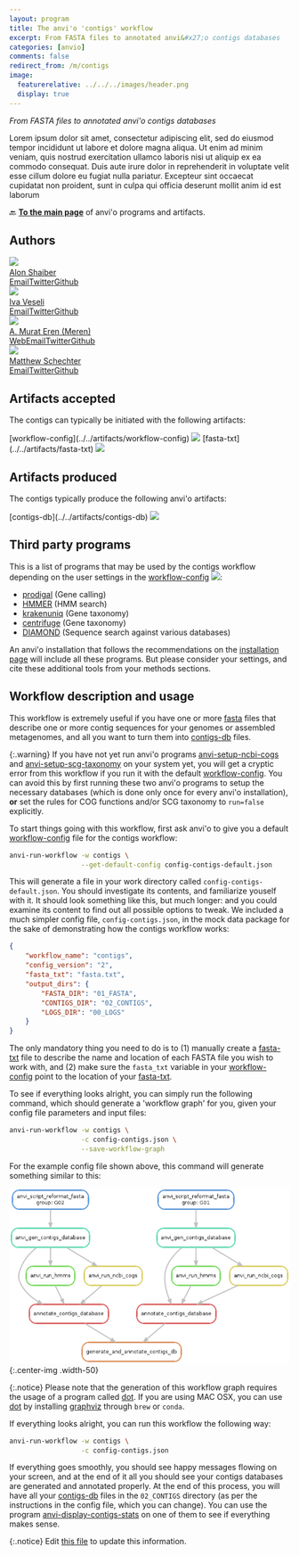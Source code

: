 ```yaml
---
layout: program
title: The anvi'o 'contigs' workflow
excerpt: From FASTA files to annotated anvi&#x27;o contigs databases
categories: [anvio]
comments: false
redirect_from: /m/contigs
image:
  featurerelative: ../../../images/header.png
  display: true
---
```


<i>From FASTA files to annotated anvi&#x27;o contigs databases</i>

Lorem ipsum dolor sit amet, consectetur adipiscing elit, sed do eiusmod tempor incididunt ut labore et dolore magna aliqua. Ut enim ad minim veniam, quis nostrud exercitation ullamco laboris nisi ut aliquip ex ea commodo consequat. Duis aute irure dolor in reprehenderit in voluptate velit esse cillum dolore eu fugiat nulla pariatur. Excepteur sint occaecat cupidatat non proident, sunt in culpa qui officia deserunt mollit anim id est laborum

🔙 **[To the main page](../../)** of anvi'o programs and artifacts.

## Authors

<div class="anvio-person"><div class="anvio-person-info"><div class="anvio-person-photo"><img class="anvio-person-photo-img" src="../../images/authors/ShaiberAlon.jpg" /></div><div class="anvio-person-info-box"><a href="/people/ShaiberAlon" target="_blank"><span class="anvio-person-name">Alon Shaiber</span></a><div class="anvio-person-social-box"><a href="mailto:alon.shaiber@gmail.com" class="person-social" target="_blank"><i class="fa fa-fw fa-envelope-square"></i>Email</a><a href="http://twitter.com/alon_shaiber" class="person-social" target="_blank"><i class="fa fa-fw fa-twitter-square"></i>Twitter</a><a href="http://github.com/ShaiberAlon" class="person-social" target="_blank"><i class="fa fa-fw fa-github"></i>Github</a></div></div></div></div>

<div class="anvio-person"><div class="anvio-person-info"><div class="anvio-person-photo"><img class="anvio-person-photo-img" src="../../images/authors/ivagljiva.jpg" /></div><div class="anvio-person-info-box"><a href="/people/ivagljiva" target="_blank"><span class="anvio-person-name">Iva Veseli</span></a><div class="anvio-person-social-box"><a href="mailto:iveseli@uchicago.edu" class="person-social" target="_blank"><i class="fa fa-fw fa-envelope-square"></i>Email</a><a href="http://twitter.com/ivaglj1va" class="person-social" target="_blank"><i class="fa fa-fw fa-twitter-square"></i>Twitter</a><a href="http://github.com/ivagljiva" class="person-social" target="_blank"><i class="fa fa-fw fa-github"></i>Github</a></div></div></div></div>

<div class="anvio-person"><div class="anvio-person-info"><div class="anvio-person-photo"><img class="anvio-person-photo-img" src="../../images/authors/meren.jpg" /></div><div class="anvio-person-info-box"><a href="/people/meren" target="_blank"><span class="anvio-person-name">A. Murat Eren (Meren)</span></a><div class="anvio-person-social-box"><a href="http://merenlab.org" class="person-social" target="_blank"><i class="fa fa-fw fa-home"></i>Web</a><a href="mailto:a.murat.eren@gmail.com" class="person-social" target="_blank"><i class="fa fa-fw fa-envelope-square"></i>Email</a><a href="http://twitter.com/merenbey" class="person-social" target="_blank"><i class="fa fa-fw fa-twitter-square"></i>Twitter</a><a href="http://github.com/meren" class="person-social" target="_blank"><i class="fa fa-fw fa-github"></i>Github</a></div></div></div></div>

<div class="anvio-person"><div class="anvio-person-info"><div class="anvio-person-photo"><img class="anvio-person-photo-img" src="../../images/authors/mschecht.jpg" /></div><div class="anvio-person-info-box"><a href="/people/mschecht" target="_blank"><span class="anvio-person-name">Matthew Schechter</span></a><div class="anvio-person-social-box"><a href="mailto:mschechter@uchicago.edu" class="person-social" target="_blank"><i class="fa fa-fw fa-envelope-square"></i>Email</a><a href="http://twitter.com/mschecht_bio" class="person-social" target="_blank"><i class="fa fa-fw fa-twitter-square"></i>Twitter</a><a href="http://github.com/mschecht" class="person-social" target="_blank"><i class="fa fa-fw fa-github"></i>Github</a></div></div></div></div>



## Artifacts accepted

The contigs can typically be initiated with the following artifacts:

<p style="text-align: left" markdown="1"><span class="artifact-p">[workflow-config](../../artifacts/workflow-config) <img src="../../images/icons/JSON.png" class="artifact-icon-mini" /></span> <span class="artifact-p">[fasta-txt](../../artifacts/fasta-txt) <img src="../../images/icons/TXT.png" class="artifact-icon-mini" /></span></p>

## Artifacts produced

The contigs typically produce the following anvi'o artifacts:

<p style="text-align: left" markdown="1"><span class="artifact-p">[contigs-db](../../artifacts/contigs-db) <img src="../../images/icons/DB.png" class="artifact-icon-mini" /></span></p>

## Third party programs

This is a list of programs that may be used by the contigs workflow depending on the user settings in the <span class="artifact-p">[workflow-config](../../artifacts/workflow-config/) <img src="../../images/icons/JSON.png" class="artifact-icon-mini" /></span>:

<ul>
<li><a href="https://github.com/hyattpd/Prodigal" target="_blank">prodigal</a> (Gene calling)</li><li><a href="https://github.com/EddyRivasLab/hmmer" target="_blank">HMMER</a> (HMM search)</li><li><a href="https://github.com/fbreitwieser/krakenuniq" target="_blank">krakenuniq</a> (Gene taxonomy)</li><li><a href="https://github.com/DaehwanKimLab/centrifuge" target="_blank">centrifuge</a> (Gene taxonomy)</li><li><a href="https://uni-tuebingen.de/fakultaeten/mathematisch-naturwissenschaftliche-fakultaet/fachbereiche/informatik/lehrstuehle/algorithms-in-bioinformatics/software/diamond/" target="_blank">DIAMOND</a> (Sequence search against various databases)</li>
</ul>

An anvi'o installation that follows the recommendations on the <a href="https://anvio.org/install/" target="_blank">installation page</a> will include all these programs. But please consider your settings, and cite these additional tools from your methods sections.

## Workflow description and usage



This workflow is extremely useful if you have one or more <span class="artifact-n">[fasta](/help/main/artifacts/fasta)</span> files that describe one or more contig sequences for your genomes or assembled metagenomes, and all you want to turn them into <span class="artifact-n">[contigs-db](/help/main/artifacts/contigs-db)</span> files.

{:.warning}
If you have not yet run anvi'o programs <span class="artifact-p">[anvi-setup-ncbi-cogs](/help/main/programs/anvi-setup-ncbi-cogs)</span> and <span class="artifact-p">[anvi-setup-scg-taxonomy](/help/main/programs/anvi-setup-scg-taxonomy)</span> on your system yet, you will get a cryptic error from this workflow if you run it with the default <span class="artifact-n">[workflow-config](/help/main/artifacts/workflow-config)</span>. You can avoid this by first running these two anvi'o programs to setup the necessary databases (which is done only once for every anvi'o installation), **or** set the rules for COG functions and/or SCG taxonomy to `run=false` explicitly.

To start things going with this workflow, first ask anvi'o to give you a default <span class="artifact-n">[workflow-config](/help/main/artifacts/workflow-config)</span> file for the contigs workflow:

```bash
anvi-run-workflow -w contigs \
                  --get-default-config config-contigs-default.json
```

This will generate a file in your work directory called `config-contigs-default.json`. You should investigate its contents, and familiarize youself with it. It should look something like this, but much longer:
and you could examine its content to find out all possible options to tweak. We included a much simpler config file, `config-contigs.json`, in the mock data package for the sake of demonstrating how the contigs workflow works:

```json
{
    "workflow_name": "contigs",
    "config_version": "2",
    "fasta_txt": "fasta.txt",
    "output_dirs": {
        "FASTA_DIR": "01_FASTA",
        "CONTIGS_DIR": "02_CONTIGS",
        "LOGS_DIR": "00_LOGS"
    }
}
```

The only mandatory thing you need to do is to (1) manually create a <span class="artifact-n">[fasta-txt](/help/main/artifacts/fasta-txt)</span> file to describe the name and location of each FASTA file you wish to work with, and (2) make sure the `fasta_txt` variable in your <span class="artifact-n">[workflow-config](/help/main/artifacts/workflow-config)</span> point to the location of your <span class="artifact-n">[fasta-txt](/help/main/artifacts/fasta-txt)</span>.

To see if everything looks alright, you can simply run the following command, which should generate a 'workflow graph' for you, given your config file parameters and input files:

```bash
anvi-run-workflow -w contigs \
                  -c config-contigs.json \
                  --save-workflow-graph
```

For the example config file shown above, this command will generate something similar to this:

[![DAG-contigs](../../images/workflows/contigs/DAG-contigs.png)]( ../../images/workflows/contigs/DAG-contigs.png){:.center-img .width-50}

{:.notice}
Please note that the generation of this workflow graph requires the usage of a program called [dot](https://en.wikipedia.org/wiki/DOT_(graph_description_language)). If you are using MAC OSX, you can use [dot](https://en.wikipedia.org/wiki/DOT_(graph_description_language)) by installing [graphviz](http://www.graphviz.org/) through `brew` or `conda`.

If everything looks alright, you can run this workflow the following way:

```bash
anvi-run-workflow -w contigs \
                  -c config-contigs.json
```

If everything goes smoothly, you should see happy messages flowing on your screen, and at the end of it all you should see your contigs databases are generated and annotated properly. At the end of this process, you will have all your <span class="artifact-n">[contigs-db](/help/main/artifacts/contigs-db)</span> files in the `02_CONTIGS` directory (as per the instructions in the config file, which you can change). You can use the program <span class="artifact-p">[anvi-display-contigs-stats](/help/main/programs/anvi-display-contigs-stats)</span> on one of them to see if everything makes sense.


{:.notice}
Edit [this file](https://github.com/merenlab/anvio/tree/master/anvio/docs/workflows/contigs.md) to update this information.

